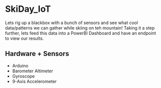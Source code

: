# SkiDay_IoT

Lets rig up a blackbox with a bunch of sensors and see what cool data/patterns we can gather while skiing on teh mountain! Taking it a step further, lets feed this data into a PowerBI Dashboard and have an endpoint to view our results.
## Hardware + Sensors
- Arduino
- Barometer Altimeter
- Gyroscope
- 9-Axis Accelerometer
